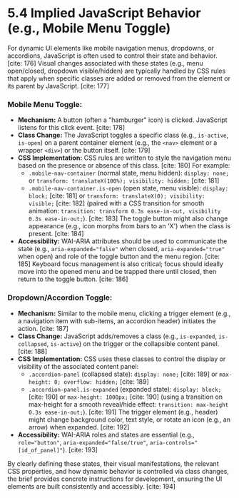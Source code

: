 # 5.4 Implied JavaScript Behavior (e.g., Mobile Menu Toggle)

For dynamic UI elements like mobile navigation menus, dropdowns, or accordions, JavaScript is often used to control their state and behavior. [cite: 176] Visual changes associated with these states (e.g., menu open/closed, dropdown visible/hidden) are typically handled by CSS rules that apply when specific classes are added or removed from the element or its parent by JavaScript. [cite: 177]

### Mobile Menu Toggle:

* **Mechanism:** A button (often a "hamburger" icon) is clicked. JavaScript listens for this click event. [cite: 178]
* **Class Change:** The JavaScript toggles a specific class (e.g., `is-active`, `is-open`) on a parent container element (e.g., the `<nav>` element or a wrapper `<div>`) or the button itself. [cite: 179]
* **CSS Implementation:** CSS rules are written to style the navigation menu based on the presence or absence of this class. [cite: 180] For example:
    * `.mobile-nav-container` (normal state, menu hidden): `display: none;` or `transform: translateX(100%); visibility: hidden;` [cite: 181]
    * `.mobile-nav-container.is-open` (open state, menu visible): `display: block;` [cite: 181] or `transform: translateX(0); visibility: visible;` [cite: 182] (paired with a CSS transition for smooth animation: `transition: transform 0.3s ease-in-out, visibility 0.3s ease-in-out;`). [cite: 183] The toggle button might also change appearance (e.g., icon morphs from bars to an 'X') when the class is present. [cite: 184]
* **Accessibility:** WAI-ARIA attributes should be used to communicate the state (e.g., `aria-expanded="false"` when closed, `aria-expanded="true"` when open) and role of the toggle button and the menu region. [cite: 185] Keyboard focus management is also critical; focus should ideally move into the opened menu and be trapped there until closed, then return to the toggle button. [cite: 186]

### Dropdown/Accordion Toggle:

* **Mechanism:** Similar to the mobile menu, clicking a trigger element (e.g., a navigation item with sub-items, an accordion header) initiates the action. [cite: 187]
* **Class Change:** JavaScript adds/removes a class (e.g., `is-expanded`, `is-collapsed`, `is-active`) on the trigger or the collapsible content panel. [cite: 188]
* **CSS Implementation:** CSS uses these classes to control the display or visibility of the associated content panel:
    * `.accordion-panel` (collapsed state): `display: none;` [cite: 189] or `max-height: 0; overflow: hidden;` [cite: 189]
    * `.accordion-panel.is-expanded` (expanded state): `display: block;` [cite: 190] or `max-height: 1000px;` [cite: 190] (using a transition on max-height for a smooth reveal/hide effect: `transition: max-height 0.3s ease-in-out;`). [cite: 191] The trigger element (e.g., header) might change background color, text style, or rotate an icon (e.g., an arrow) when expanded. [cite: 192]
* **Accessibility:** WAI-ARIA roles and states are essential (e.g., `role="button"`, `aria-expanded="false/true"`, `aria-controls="[id_of_panel]"`). [cite: 193]

By clearly defining these states, their visual manifestations, the relevant CSS properties, and how dynamic behavior is controlled via class changes, the brief provides concrete instructions for development, ensuring the UI elements are built consistently and accessibly. [cite: 194]